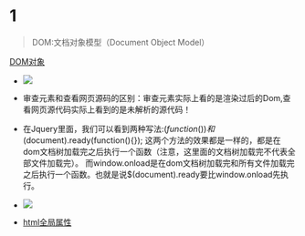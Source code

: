 # 1
>DOM:文档对象模型（Document Object Model）

[DOM对象]()

* ![](https://github.com/TUARAN/PIC/blob/master/js/捕获冒泡.png)

* 审查元素和查看网页源码的区别：审查元素实际上看的是渲染过后的Dom,查看网页源代码实际上看到的是未解析的源代码！

* 在Jquery里面，我们可以看到两种写法:$(function(){}) 和$(document).ready(function(){});
这两个方法的效果都是一样的，都是在dom文档树加载完之后执行一个函数（注意，这里面的文档树加载完不代表全部文件加载完）。
而window.onload是在dom文档树加载完和所有文件加载完之后执行一个函数。也就是说$(document).ready要比window.onload先执行。

* ![](https://github.com/TUARAN/PIC/blob/master/js/click与on（click）.png)

* [html全局属性](http://www.runoob.com/tags/ref-standardattributes.html)
